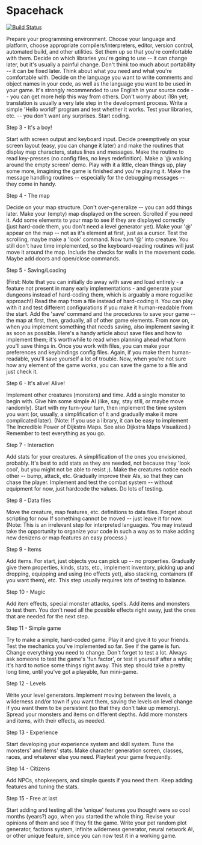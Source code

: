 # Spacehack
[![Build Status](https://travis-ci.org/thomasscottterry121/roguelike.svg?branch=master)](https://travis-ci.org/thomasscottterry121/roguelike)



Prepare your programming environment. Choose your language and platform, choose appropriate compilers/interpreters, editor, version control, automated build, and other utilities. Set them up so that you're comfortable with them.
Decide on which libraries you're going to use -- it can change later, but it's usually a painful change. Don't think too much about portability -- it can be fixed later. Think about what you need and what you're comfortable with.
Decide on the language you want to write comments and object names in your code, as well as the language you want to be used in your game. It's strongly recommended to use English in your source code -- you can get more help this way from others.
Don't worry about i18n yet; translation is usually a very late step in the development process.
Write a simple 'Hello world!' program and test whether it works. Test your libraries, etc. -- you don't want any surprises.
Start coding.

Step 3 - It's a boy!

Start with screen output and keyboard input. Decide preemptively on your screen layout (easy, you can change it later) and make the routines that display map characters, status lines and messages.
Make the routine to read key-presses (no config files, no keys redefinition).
Make a '@ walking around the empty screen' demo. Play with it a little, clean things up, play some more, imagining the game is finished and you're playing it.
Make the message handling routines -- especially for the debugging messages -- they come in handy.


Step 4 - The map

Decide on your map structure. Don't over-generalize -- you can add things later. Make your (empty) map displayed on the screen. Scrolled if you need it. Add some elements to your map to see if they are displayed correctly (just hard-code them, you don't need a level generator yet).
Make your '@' appear on the map -- not as it's element at first, just as a cursor. Test the scrolling, maybe make a 'look' command.
Now turn '@' into creature. You still don't have time implemented, so the keyboard-reading routines will just move it around the map. Include the checks for walls in the movement code. Maybe add doors and open/close commands.


Step 5 - Saving/Loading

(First: Note that you can initially do away with save and load entirely - a feature not present in many early implementations - and generate your dungeons instead of hard-coding them, which is arguably a more roguelike approach!)
Read the map from a file instead of hard-coding it. You can play with it and test different configurations if you make it human-readable from the start.
Add the 'save' command and the procedures to save your game -- the map at first, then, gradually, all of other game elements. From now on, when you implement something that needs saving, also implement saving it as soon as possible.
Here's a handy article about save files and how to implement them; it's worthwhile to read when planning ahead what form you'll save things in.
Once you work with files, you can make your preferences and keybindings config files. Again, if you make them human-readable, you'll save yourself a lot of trouble.
Now, when you're not sure how any element of the game works, you can save the game to a file and just check it.


Step 6 - It's alive! Alive!

Implement other creatures (monsters) and time. Add a single monster to begin with. Give him some simple AI (like, say, stay still, or maybe move randomly).
Start with my turn-your turn, then implement the time system you want (or, usually, a simplification of it and gradually make it more complicated later).
(Note: If you use a library, it can be easy to implement The Incredible Power of Dijkstra Maps. See also Dijkstra Maps Visualized.)
Remember to test everything as you go.


Step 7 - Interaction

Add stats for your creatures. A simplification of the ones you envisioned, probably. It's best to add stats as they are needed, not because they 'look cool', but you might not be able to resist ;).
Make the creatures notice each other -- bump, attack, etc. Gradually improve their AIs, so that they can chase the player.
Implement and test the combat system -- without equipment for now, just hardcode the values. Do lots of testing.


Step 8 - Data files

Move the creature, map features, etc. definitions to data files. Forget about scripting for now If something cannot be moved -- just leave it for now.
(Note: This is an irrelevant step for interpreted languages. You may instead take the opportunity to organize your code in such a way as to make adding new denizens or map features an easy process.)


Step 9 - Items

Add items. For start, just objects you can pick up -- no properties. Gradually give them properties, kinds, stats, etc., implement inventory, picking up and dropping, equipping and using (no effects yet), also stacking, containers (if you want them), etc.
This step usually requires lots of testing to balance.


Step 10 - Magic

Add item effects, special monster attacks, spells. Add items and monsters to test them. You don't need all the possible effects right away, just the ones that are needed for the next step.


Step 11 - Simple game

Try to make a simple, hard-coded game. Play it and give it to your friends. Test the mechanics you've implemented so far. See if the game is fun.
Change everything you need to change. Don't forget to test a lot. Always ask someone to test the game's 'fun factor', or test it yourself after a while; it's hard to notice some things right away.
This step should take a pretty long time, until you've got a playable, fun mini-game.


Step 12 - Levels

Write your level generators. Implement moving between the levels, a wilderness and/or town if you want them, saving the levels on level change if you want them to be persistent (so that they don't take up memory).
Spread your monsters and items on different depths. Add more monsters and items, with their effects, as needed.


Step 13 - Experience

Start developing your experience system and skill system. Tune the monsters' and items' stats. Make character generation screen, classes, races, and whatever else you need.
Playtest your game frequently.


Step 14 - Citizens

Add NPCs, shopkeepers, and simple quests if you need them. Keep adding features and tuning the stats.


Step 15 - Free at last

Start adding and testing all the 'unique' features you thought were so cool months (years?) ago, when you started the whole thing. Revise your opinions of them and see if they fit the game.
Write your pet random plot generator, factions system, infinite wilderness generator, neural network AI, or other unique feature, since you can now test it in a working game.
